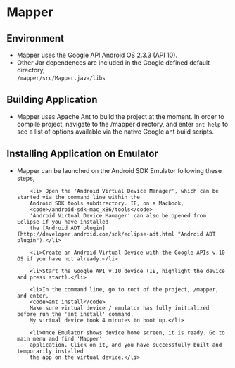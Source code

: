 Mapper
======


Environment
-----------
* Mapper uses the Google API Android OS 2.3.3 (API 10).  
* Other Jar dependences are included in the Google defined default directory,  
<code>/mapper/src/Mapper.java/libs</code>  
  
  
Building Application
--------------------  
* Mapper uses Apache Ant to build the project at the moment. In order to compile project,
navigate to the /mapper directory, and enter <code>ant help</code> to see a list of options
available via the native Google ant build scripts.  
  
  
Installing Application on Emulator
----------------------------------
  
* Mapper can be launched on the Android SDK Emulator following these steps,

<ol>
	
		<li> Open the 'Android Virtual Device Manager', which can be started via the command line within the
		Android SDK tools subdirectory. IE, on a Macbook,
		<code>/android-sdk-mac_x86/tools</code>
		'Android Virtual Device Manager' can also be opened from Eclipse if you have installed
		the [Android ADT plugin](http://developer.android.com/sdk/eclipse-adt.html "Android ADT plugin").</li>  
   
		<li>Create an Android Virtual Device with the Google APIs v.10 OS if you have not already.</li>  
  
		<li>Start the Google API v.10 device (IE, highlight the device and press start).</li>  
  
		<li>In the command line, go to root of the project, /mapper, and enter,  
		<code>ant install</code>  
		Make sure virtual device / emulator has fully initialized before run the 'ant install' command.
		My virtual device took 4 minutes to boot up.</li>  
  
		<li>Once Emulator shows device home screen, it is ready. Go to main menu and find 'Mapper'
		application. Click on it, and you have successfully built and temporarily installed
		the app on the virtual device.</li>  
	
</ol>